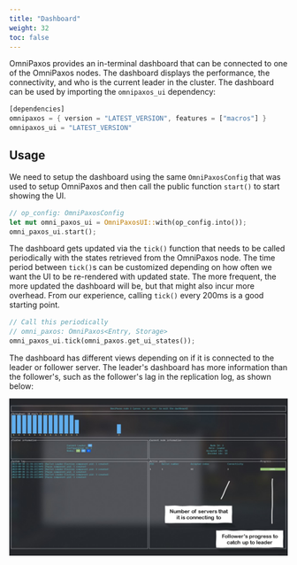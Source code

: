 ```yaml
---
title: "Dashboard"
weight: 32
toc: false
---
```

OmniPaxos provides an in-terminal dashboard that can be connected to one of the OmniPaxos nodes. The dashboard displays the performance, the connectivity, and who is the current leader in the cluster. The dashboard can be used by importing the `omnipaxos_ui` dependency:

```rust
[dependencies]
omnipaxos = { version = "LATEST_VERSION", features = ["macros"] }
omnipaxos_ui = "LATEST_VERSION"
```

## Usage
We need to setup the dashboard using the same `OmniPaxosConfig` that was used to setup OmniPaxos and then call the public function `start()` to start showing the UI.

```rust
// op_config: OmniPaxosConfig
let mut omni_paxos_ui = OmniPaxosUI::with(op_config.into());
omni_paxos_ui.start();
```

The dashboard gets updated via the `tick()` function that needs to be called periodically with the states retrieved from the OmniPaxos node. The time period between `tick()`s can be customized depending on how often we want the UI to be re-rendered with updated state. The more frequent, the more updated the dashboard will be, but that might also incur more overhead. From our experience, calling `tick()` every 200ms is a good starting point.

```rust
// Call this periodically
// omni_paxos: OmniPaxos<Entry, Storage>
omni_paxos_ui.tick(omni_paxos.get_ui_states());
```

The dashboard has different views depending on if it is connected to the leader or follower server. The leader's dashboard has more information than the follower's, such as the follower's lag in the replication log, as shown below:

![omnipaxos](https://raw.githubusercontent.com/TimXLHan/omnipaxos-website-assets/main/assets/images/dashboard.jpg)